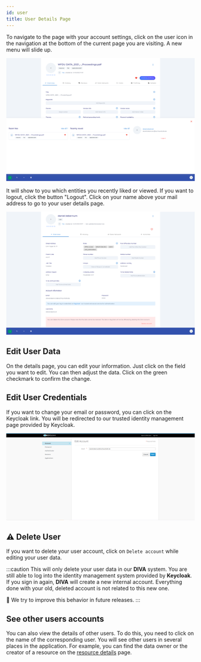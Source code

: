 ```yaml
---
id: user
title: User Details Page
---
```


To navigate to the page with your account settings, click on the user icon in the navigation at the bottom of the current page you are visiting.
A new menu will slide up.

![User Menu](/diva_4.0.0/screenshots/user_menu.png)

It will show to you which entities you recently liked or viewed.
If you want to logout, click the button "Logout".
Click on your name above your mail address to go to your user details page.

![User](/diva_4.0.0/screenshots/user_details.png)

## Edit User Data

On the details page, you can edit your information.
Just click on the field you want to edit.
You can then adjust the data.
Click on the green checkmark to confirm the change.

## Edit User Credentials

If you want to change your email or password, you can click on the Keycloak link.
You will be redirected to our trusted identity management page provided by Keycloak.

![Keycloak edit data](/diva_4.0.0/screenshots/keycloak_edit.png)

## ⚠️ Delete User

If you want to delete your user account, click on `Delete account` while editing your user data.

:::caution
This will only delete your user data in our **DIVA** system.
You are still able to log into the identity management system provided by **Keycloak**.
If you sign in again, **DIVA** will create a new internal account.
Everything done with your old, deleted account is not related to this new one.

🔨 We try to improve this behavior in future releases.
:::

## See other users accounts

You can also view the details of other users.
To do this, you need to click on the name of the corresponding user.
You will see other users in several places in the application.
For example, you can find the data owner or the creator of a resource on the [resource details](./details/general-metadata) page.
